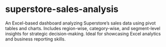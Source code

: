 # superstore-sales-analysis
An Excel-based dashboard analyzing Superstore’s sales data using pivot tables and charts. Includes region-wise, category-wise, and segment-level insights for strategic decision-making. Ideal for showcasing Excel analytics and business reporting skills.

